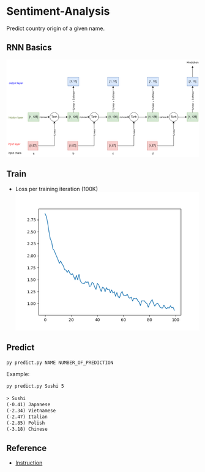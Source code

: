 # Sentiment-Analysis
Predict country origin of a given name.

## RNN Basics
![Alt text](./assets/network.png)


## Train
- Loss per training iteration (100K)
![Alt text](./assets/loss.png)


## Predict
```python
py predict.py NAME NUMBER_OF_PREDICTION
```
Example:
```
py predict.py Sushi 5

> Sushi
(-0.41) Japanese  
(-2.34) Vietnamese
(-2.47) Italian   
(-2.85) Polish    
(-3.18) Chinese   
```

## Reference 
- [Instruction](https://pytorch.org/tutorials/intermediate/char_rnn_classification_tutorial)